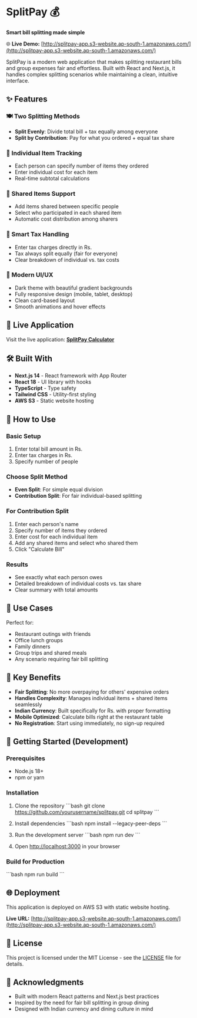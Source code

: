 # SplitPay 💰

**Smart bill splitting made simple**

🌐 **Live Demo:** [http://splitpay-app.s3-website.ap-south-1.amazonaws.com/](http://splitpay-app.s3-website.ap-south-1.amazonaws.com/)

SplitPay is a modern web application that makes splitting restaurant bills and group expenses fair and effortless. Built with React and Next.js, it handles complex splitting scenarios while maintaining a clean, intuitive interface.

## ✨ Features

### 🍽️ Two Splitting Methods
- **Split Evenly**: Divide total bill + tax equally among everyone
- **Split by Contribution**: Pay for what you ordered + equal tax share

### 📝 Individual Item Tracking
- Each person can specify number of items they ordered
- Enter individual cost for each item
- Real-time subtotal calculations

### 🤝 Shared Items Support
- Add items shared between specific people
- Select who participated in each shared item
- Automatic cost distribution among sharers

### 💸 Smart Tax Handling
- Enter tax charges directly in Rs.
- Tax always split equally (fair for everyone)
- Clear breakdown of individual vs. tax costs

### 🎨 Modern UI/UX
- Dark theme with beautiful gradient backgrounds
- Fully responsive design (mobile, tablet, desktop)
- Clean card-based layout
- Smooth animations and hover effects

## 🚀 Live Application

Visit the live application: **[SplitPay Calculator](http://splitpay-app.s3-website.ap-south-1.amazonaws.com/)**

## 🛠️ Built With

- **Next.js 14** - React framework with App Router
- **React 18** - UI library with hooks
- **TypeScript** - Type safety
- **Tailwind CSS** - Utility-first styling
- **AWS S3** - Static website hosting

## 📱 How to Use

### Basic Setup
1. Enter total bill amount in Rs.
2. Enter tax charges in Rs.
3. Specify number of people

### Choose Split Method
- **Even Split**: For simple equal division
- **Contribution Split**: For fair individual-based splitting

### For Contribution Split
1. Enter each person's name
2. Specify number of items they ordered
3. Enter cost for each individual item
4. Add any shared items and select who shared them
5. Click "Calculate Bill"

### Results
- See exactly what each person owes
- Detailed breakdown of individual costs vs. tax share
- Clear summary with total amounts

## 🎯 Use Cases

Perfect for:
- Restaurant outings with friends
- Office lunch groups
- Family dinners
- Group trips and shared meals
- Any scenario requiring fair bill splitting

## 🌟 Key Benefits

- **Fair Splitting**: No more overpaying for others' expensive orders
- **Handles Complexity**: Manages individual items + shared items seamlessly  
- **Indian Currency**: Built specifically for Rs. with proper formatting
- **Mobile Optimized**: Calculate bills right at the restaurant table
- **No Registration**: Start using immediately, no sign-up required

## 🚀 Getting Started (Development)

### Prerequisites
- Node.js 18+ 
- npm or yarn

### Installation

1. Clone the repository
\`\`\`bash
git clone https://github.com/yourusername/splitpay.git
cd splitpay
\`\`\`

2. Install dependencies
\`\`\`bash
npm install --legacy-peer-deps
\`\`\`

3. Run the development server
\`\`\`bash
npm run dev
\`\`\`

4. Open [http://localhost:3000](http://localhost:3000) in your browser

### Build for Production
\`\`\`bash
npm run build
\`\`\`

## 🌐 Deployment

This application is deployed on AWS S3 with static website hosting.

**Live URL:** [http://splitpay-app.s3-website.ap-south-1.amazonaws.com/](http://splitpay-app.s3-website.ap-south-1.amazonaws.com/)

## 📝 License

This project is licensed under the MIT License - see the [LICENSE](LICENSE) file for details.

## 🙏 Acknowledgments

- Built with modern React patterns and Next.js best practices
- Inspired by the need for fair bill splitting in group dining
- Designed with Indian currency and dining culture in mind


